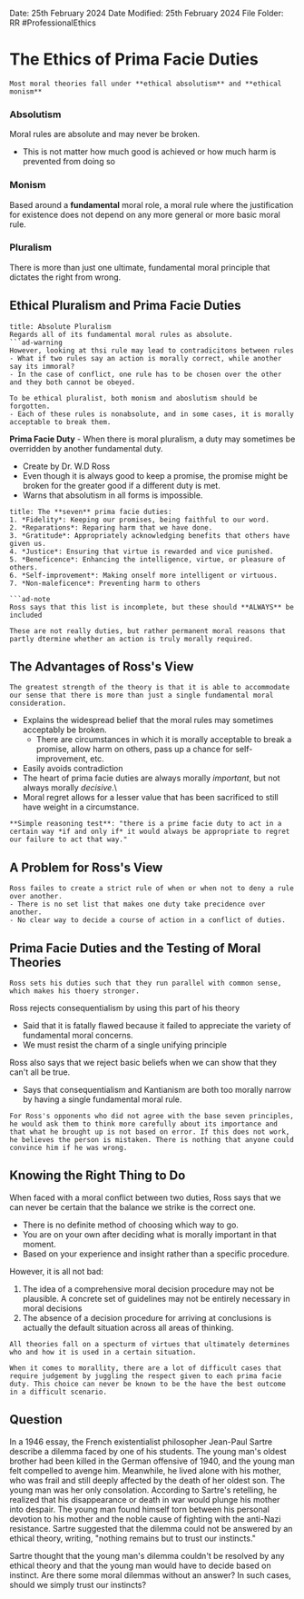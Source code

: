 Date: 25th February 2024
Date Modified: 25th February 2024
File Folder: RR
#ProfessionalEthics

# The Ethics of Prima Facie Duties

```ad-summary
Most moral theories fall under **ethical absolutism** and **ethical monism**
```

### Absolutism

Moral rules are absolute and may never be broken.
- This is not matter how much good is achieved or how much harm is prevented from doing so

### Monism

Based around a **fundamental** moral role, a moral rule where the justification for existence does not depend on any more general or more basic moral rule.

### Pluralism

There is more than just one ultimate, fundamental moral principle that dictates the right from wrong.


## Ethical Pluralism and Prima Facie Duties

```ad-summary
title: Absolute Pluralism
Regards all of its fundamental moral rules as absolute.
```ad-warning
However, looking at thsi rule may lead to contradicitons between rules
- What if two rules say an action is morally correct, while another say its immoral?
- In the case of conflict, one rule has to be chosen over the other and they both cannot be obeyed.
```

```ad-important
To be ethical pluralist, both monism and aboslutism should be forgotten.
- Each of these rules is nonabsolute, and in some cases, it is morally acceptable to break them.
```

**Prima Facie Duty** - When there is moral pluralism, a duty may sometimes be overridden by another fundamental duty. 
- Create by Dr. W.D Ross
- Even though it is always good to keep a promise, the promise might be broken for the greater good if a different duty is met.
- Warns that absolutism in all forms is impossible.

```ad-example
title: The **seven** prima facie duties:
1. *Fidelity*: Keeping our promises, being faithful to our word.
2. *Reparations*: Reparing harm that we have done.
3. *Gratitude*: Appropriately acknowledging benefits that others have given us.
4. *Justice*: Ensuring that virtue is rewarded and vice punished.
5. *Beneficence*: Enhancing the intelligence, virtue, or pleasure of others.
6. *Self-improvement*: Making onself more intelligent or virtuous.
7. *Non-maleficence*: Preventing harm to others

```ad-note
Ross says that this list is incomplete, but these should **ALWAYS** be included
```

```ad-warning
These are not really duties, but rather permanent moral reasons that partly dtermine whether an action is truly morally required.
```

## The Advantages of Ross's View

```ad-important
The greatest strength of the theory is that it is able to accommodate our sense that there is more than just a single fundamental moral consideration.
```

- Explains the widespread belief that the moral rules may sometimes acceptably be broken.
	- There are circumstances in which it is morally acceptable to break a promise, allow harm on others, pass up a chance for self-improvement, etc.
- Easily avoids contradiction
- The heart of prima facie duties are always morally *important*, but not always morally *decisive*.\
- Moral regret allows for a lesser value that has been sacrificed to still have weight in a circumstance.

```ad-important
**Simple reasoning test**: "there is a prime facie duty to act in a certain way *if and only if* it would always be appropriate to regret our failure to act that way."
```

## A Problem for Ross's View

```ad-warning
Ross failes to create a strict rule of when or when not to deny a rule over another.
- There is no set list that makes one duty take precidence over another.
- No clear way to decide a course of action in a conflict of duties.
```

## Prima Facie Duties and the Testing of Moral Theories

```ad-important
Ross sets his duties such that they run parallel with common sense, which makes his thoery stronger.
```

Ross rejects consequentialism by using this part of his theory
- Said that it is fatally flawed because it failed to appreciate the variety of fundamental moral concerns.
- We must resist the charm of a single unifying principle

Ross also says that we reject basic beliefs when we can show that they can't all be true.
- Says that consequentialism and Kantianism are both too morally narrow by having a single fundamental moral rule.

```ad-note
For Ross's opponents who did not agree with the base seven principles, he would ask them to think more carefully about its importance and that what he brought up is not based on error. If this does not work, he believes the person is mistaken. There is nothing that anyone could convince him if he was wrong.
```

## Knowing the Right Thing to Do

When faced with a moral conflict between two duties, Ross says that we can never be certain that the balance we strike is the correct one.
- There is no definite method of choosing which way to go.
- You are on your own after deciding what is morally important in that moment.
- Based on your experience and insight rather than a specific procedure.

However, it is all not bad:
1. The idea of a comprehensive moral decision procedure may not be plausible. A concrete set of guidelines may not be entirely necessary in moral decisions
2. The absence of a decision procedure for arriving at conclusions is actually the default situation across all areas of thinking. 

```ad-note
All theories fall on a specturm of virtues that ultimately determines who and how it is used in a certain situation.
```

```ad-important
When it comes to morallity, there are a lot of difficult cases that require judgement by juggling the respect given to each prima facie duty. This choice can never be known to be the have the best outcome in a difficult scenario.
```

## Question

In a 1946 essay, the French existentialist philosopher Jean-Paul Sartre describe a dilemma faced by one of his students. The young man's oldest brother had been killed in the German offensive of 1940, and the young man felt compelled to avenge him. Meanwhile, he lived alone with his mother, who was frail and still deeply affected by the death of her oldest son. The young man was her only consolation. According to Sartre's retelling, he realized that his disappearance or death in war would plunge his mother into despair. The young man found himself torn between his personal devotion to his mother and the noble cause of fighting with the anti-Nazi resistance. Sartre suggested that the dilemma could not be answered by an ethical theory, writing, "nothing remains but to trust our instincts."

Sartre thought that the young man's dilemma couldn't be resolved by any ethical theory and that the young man would have to decide based on instinct. Are there some moral dilemmas without an answer? In such cases, should we simply trust our instincts?





